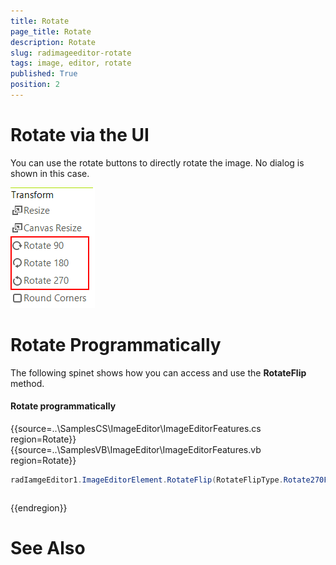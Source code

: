 ```yaml
---
title: Rotate
page_title: Rotate
description: Rotate
slug: radimageeditor-rotate
tags: image, editor, rotate 
published: True
position: 2
---
```



# Rotate via the UI

You can use the rotate buttons to directly rotate the image. No dialog is shown in this case.

![](images/image-editor-rotate001.png)

# Rotate Programmatically

The following spinet shows how you can access and use the __RotateFlip__ method.

#### Rotate programmatically

{{source=..\SamplesCS\ImageEditor\ImageEditorFeatures.cs region=Rotate}} 
{{source=..\SamplesVB\ImageEditor\ImageEditorFeatures.vb region=Rotate}}
````C#
radIamgeEditor1.ImageEditorElement.RotateFlip(RotateFlipType.Rotate270FlipNone);

````
````VB.NET
```` 


{{endregion}}

# See Also